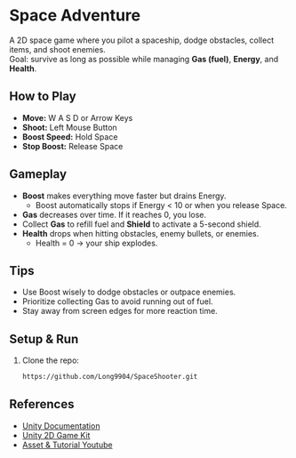 # Space Adventure

A 2D space game where you pilot a spaceship, dodge obstacles, collect items, and shoot enemies.  
Goal: survive as long as possible while managing **Gas (fuel)**, **Energy**, and **Health**.

## How to Play
- **Move:** W A S D or Arrow Keys  
- **Shoot:** Left Mouse Button  
- **Boost Speed:** Hold Space  
- **Stop Boost:** Release Space  

## Gameplay
- **Boost** makes everything move faster but drains Energy.  
  - Boost automatically stops if Energy < 10 or when you release Space.  
- **Gas** decreases over time. If it reaches 0, you lose.  
- Collect **Gas** to refill fuel and **Shield** to activate a 5-second shield.  
- **Health** drops when hitting obstacles, enemy bullets, or enemies.  
  - Health = 0 → your ship explodes.

## Tips
- Use Boost wisely to dodge obstacles or outpace enemies.  
- Prioritize collecting Gas to avoid running out of fuel.  
- Stay away from screen edges for more reaction time.

## Setup & Run
1. Clone the repo:
   ```bash
   https://github.com/Long9904/SpaceShooter.git
## References

- [Unity Documentation](https://docs.unity3d.com/Manual/index.html) 
- [Unity 2D Game Kit](https://learn.unity.com/project/2d-game-kit) 
- [Asset & Tutorial Youtube](https://www.youtube.com/watch?v=P377cNMG4lg&t=32722s)
